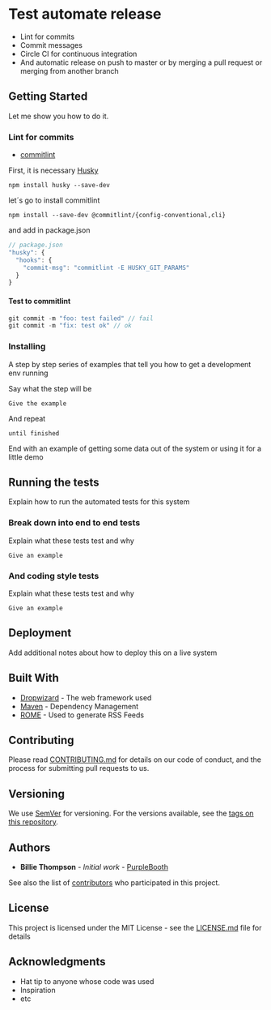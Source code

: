 # Test automate release

- Lint for commits
- Commit messages
- Circle CI for continuous integration
- And automatic release on push to master or by merging a pull request or merging from another branch

## Getting Started

Let me show you how to do it.

### Lint for commits

- [commitlint](https://github.com/marionebl/commitlint)

First, it is necessary [Husky](https://github.com/typicode/husky#readme)

```
npm install husky --save-dev
```

let´s go to install commitlint

```
npm install --save-dev @commitlint/{config-conventional,cli}
```

and add in package.json

```javascript
// package.json
"husky": {
  "hooks": {
    "commit-msg": "commitlint -E HUSKY_GIT_PARAMS"
  }
}
```

#### Test to commitlint

```javascript
git commit -m "foo: test failed" // fail
git commit -m "fix: test ok" // ok
```

### Installing

A step by step series of examples that tell you how to get a development env running

Say what the step will be

```
Give the example
```

And repeat

```
until finished
```

End with an example of getting some data out of the system or using it for a little demo

## Running the tests

Explain how to run the automated tests for this system

### Break down into end to end tests

Explain what these tests test and why

```
Give an example
```

### And coding style tests

Explain what these tests test and why

```
Give an example
```

## Deployment

Add additional notes about how to deploy this on a live system

## Built With

- [Dropwizard](http://www.dropwizard.io/1.0.2/docs/) - The web framework used
- [Maven](https://maven.apache.org/) - Dependency Management
- [ROME](https://rometools.github.io/rome/) - Used to generate RSS Feeds

## Contributing

Please read [CONTRIBUTING.md](https://gist.github.com/PurpleBooth/b24679402957c63ec426) for details on our code of conduct, and the process for submitting pull requests to us.

## Versioning

We use [SemVer](http://semver.org/) for versioning. For the versions available, see the [tags on this repository](https://github.com/your/project/tags).

## Authors

- **Billie Thompson** - _Initial work_ - [PurpleBooth](https://github.com/PurpleBooth)

See also the list of [contributors](https://github.com/your/project/contributors) who participated in this project.

## License

This project is licensed under the MIT License - see the [LICENSE.md](LICENSE.md) file for details

## Acknowledgments

- Hat tip to anyone whose code was used
- Inspiration
- etc
